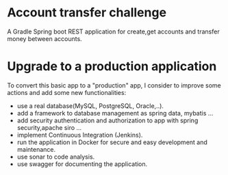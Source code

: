 Account transfer challenge
==========================

A Gradle Spring boot REST application for create,get accounts and transfer money between accounts.

Upgrade to a production application
===================================

To convert this basic app to a "production" app, I consider to improve some actions and add some new functionalities:

- use a real database(MySQL, PostgreSQL, Oracle,..).
- add a framework to database management as spring data, mybatis ... 
- add security authentication and authorization to app with spring security,apache siro ...
- implement Continuous Integration (Jenkins).
- run the application in Docker for secure and easy development and maintenance.
- use sonar to code analysis.
- use swagger for documenting the application.
